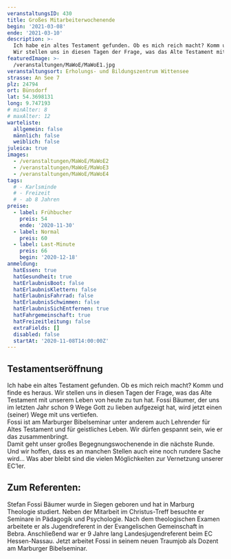 ```yaml
---
veranstaltungsID: 430
title: Großes Mitarbeiterwochenende
begin: '2021-03-08'
ende: '2021-03-10'
description: >-
  Ich habe ein altes Testament gefunden. Ob es mich reich macht? Komm und finde es heraus. 
  Wir stellen uns in diesen Tagen der Frage, was das Alte Testament mit unserem Leben von heute zu tun hat.
featuredImage: >-
  /veranstaltungen/MaWoE/MaWoE1.jpg
veranstaltungsort: Erholungs- und Bildungszentrum Wittensee
strasse: An See 7
plz: 24794
ort: Bünsdorf
lat: 54.3698131
long: 9.747193
# minAlter: 8
# maxAlter: 12
warteliste:
  allgemein: false
  männlich: false
  weiblich: false
juleica: true
images:
  - /veranstaltungen/MaWoE/MaWoE2
  - /veranstaltungen/MaWoE/MaWoE3
  - /veranstaltungen/MaWoE/MaWoE4
tags:
  # - Karlsminde
  # - Freizeit
  # - ab 8 Jahren
preise:
  - label: Frühbucher
    preis: 54
    ende: '2020-11-30'
  - label: Normal
    preis: 60
  - label: Last-Minute
    preis: 66
    begin: '2020-12-18'
anmeldung:
  hatEssen: true
  hatGesundheit: true
  hatErlaubnisBoot: false
  hatErlaubnisKlettern: false
  hatErlaubnisFahrrad: false
  hatErlaubnisSchwimmen: false
  hatErlaubnisSichEntfernen: true
  hatFahrgemeinschaft: true
  hatFreizeitleitung: false
  extraFields: []
  disabled: false
  startAt: '2020-11-08T14:00:00Z'
---
```


## Testamentseröffnung

Ich habe ein altes Testament gefunden. Ob es mich reich macht? Komm und finde es heraus.
Wir stellen uns in diesen Tagen der Frage, was das Alte Testament mit unserem Leben von heute zu tun hat. Fossi Bäumer, der uns im letzten Jahr schon 9 Wege Gott zu lieben aufgezeigt hat, wird jetzt einen (seiner) Wege mit uns vertiefen.  
Fossi ist am Marburger Bibelseminar unter anderem auch Lehrender für Altes Testament und für geistliches Leben. Wir dürfen gespannt sein, wie er das zusammenbringt.  
Damit geht unser großes Begegnungswochenende in die nächste Runde. Und wir hoffen, dass es an manchen Stellen auch eine noch rundere Sache wird… Was aber bleibt sind die vielen Möglichkeiten zur Vernetzung unserer EC’ler.

## Zum Referenten:

Stefan Fossi Bäumer wurde in Siegen geboren und hat in Marburg Theologie studiert. Neben der Mitarbeit im Christus-Treff besuchte er Seminare in Pädagogik und Psychologie. Nach dem theologischen Examen arbeitete er als Jugendreferent in der Evangelischen Gemeinschaft in Bebra. Anschließend war er 9 Jahre lang Landesjugendreferent beim EC Hessen-Nassau. Jetzt arbeitet Fossi in seinem neuen Traumjob als Dozent am Marburger Bibelseminar.
